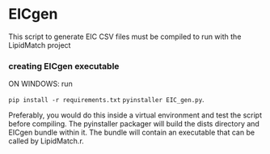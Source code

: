 # EICgen
This script to generate EIC CSV files must be compiled to run 
with the LipidMatch project

### creating EICgen executable

ON WINDOWS: run

`pip install -r requirements.txt`
`pyinstaller EIC_gen.py`.

Preferably, you would do this inside a virtual environment and test the script before compiling.
The pyinstaller packager will build the dists directory and EICgen bundle within it. The bundle
will contain an executable that can be called by LipidMatch.r.
